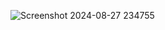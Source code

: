 ![Screenshot 2024-08-27 234755](https://github.com/user-attachments/assets/284edcae-69e1-4808-a7ab-f10851b01259)
